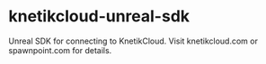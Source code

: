 # knetikcloud-unreal-sdk
Unreal SDK for connecting to KnetikCloud. Visit knetikcloud.com or spawnpoint.com for details.
